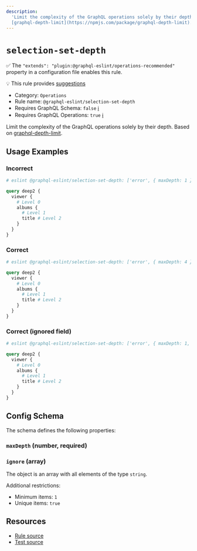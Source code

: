 ```yaml
---
description:
  'Limit the complexity of the GraphQL operations solely by their depth. Based on
  [graphql-depth-limit](https://npmjs.com/package/graphql-depth-limit).'
---
```


# `selection-set-depth`

✅ The `"extends": "plugin:@graphql-eslint/operations-recommended"` property in a configuration file
enables this rule.

💡 This rule provides
[suggestions](https://eslint.org/docs/developer-guide/working-with-rules#providing-suggestions)

- Category: `Operations`
- Rule name: `@graphql-eslint/selection-set-depth`
- Requires GraphQL Schema: `false`
  [ℹ️](/docs/getting-started#extended-linting-rules-with-graphql-schema)
- Requires GraphQL Operations: `true`
  [ℹ️](/docs/getting-started#extended-linting-rules-with-siblings-operations)

Limit the complexity of the GraphQL operations solely by their depth. Based on
[graphql-depth-limit](https://npmjs.com/package/graphql-depth-limit).

## Usage Examples

### Incorrect

```graphql
# eslint @graphql-eslint/selection-set-depth: ['error', { maxDepth: 1 }]

query deep2 {
  viewer {
    # Level 0
    albums {
      # Level 1
      title # Level 2
    }
  }
}
```

### Correct

```graphql
# eslint @graphql-eslint/selection-set-depth: ['error', { maxDepth: 4 }]

query deep2 {
  viewer {
    # Level 0
    albums {
      # Level 1
      title # Level 2
    }
  }
}
```

### Correct (ignored field)

```graphql
# eslint @graphql-eslint/selection-set-depth: ['error', { maxDepth: 1, ignore: ['albums'] }]

query deep2 {
  viewer {
    # Level 0
    albums {
      # Level 1
      title # Level 2
    }
  }
}
```

## Config Schema

The schema defines the following properties:

### `maxDepth` (number, required)

### `ignore` (array)

The object is an array with all elements of the type `string`.

Additional restrictions:

- Minimum items: `1`
- Unique items: `true`

## Resources

- [Rule source](https://github.com/B2o5T/graphql-eslint/tree/master/packages/plugin/src/rules/selection-set-depth.ts)
- [Test source](https://github.com/B2o5T/graphql-eslint/tree/master/packages/plugin/__tests__/selection-set-depth.spec.ts)
